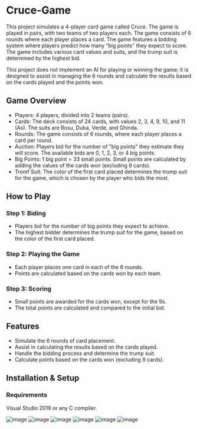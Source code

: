 # Cruce-Game
This project simulates a 4-player card game called Cruce. The game is played in pairs, with two teams of two players each. The game consists of 6 rounds where each player places a card. The game features a bidding system where players predict how many "big points" they expect to score. The game includes various card values and suits, and the trump suit is determined by the highest bid.

This project does not implement an AI for playing or winning the game; it is designed to assist in managing the 6 rounds and calculate the results based on the cards played and the points won.

## Game Overview
- Players: 4 players, divided into 2 teams (pairs).
- Cards: The deck consists of 24 cards, with values 2, 3, 4, 9, 10, and 11 (As). The suits are Rosu, Duba, Verde, and Ghinda.
- Rounds: The game consists of 6 rounds, where each player places a card per round.
- Auction: Players bid for the number of "big points" they estimate they will score. The available bids are 0, 1, 2, 3, or 4 big points.
- Big Points: 1 big point = 33 small points. Small points are calculated by adding the values of the cards won (excluding 9 cards).
- Tromf Suit: The color of the first card placed determines the trump suit for the game, which is chosen by the player who bids the most.

## How to Play
### Step 1: Biding
- Players bid for the number of big points they expect to achieve.
- The highest bidder determines the trump suit for the game, based on the color of the first card placed.

### Step 2: Playing the Game
- Each player places one card in each of the 6 rounds.
- Points are calculated based on the cards won by each team.

### Step 3: Scoring
- Small points are awarded for the cards won, except for the 9s.
- The total points are calculated and compared to the initial bid.

## Features
- Simulate the 6 rounds of card placement.
- Assist in calculating the results based on the cards played.
- Handle the bidding process and determine the trump suit.
- Calculate points based on the cards won (excluding 9 cards).

## Installation & Setup
### Requirements
Visual Studio 2019 or any C compiler.

![image](https://github.com/user-attachments/assets/5597b4a3-5491-4953-bf27-88752d0bb21a)
![image](https://github.com/user-attachments/assets/8719cca6-4c2b-4a35-aa75-5418adbc1643)
![image](https://github.com/user-attachments/assets/c97a8505-553e-4aae-94e4-23b3f594aef8)
![image](https://github.com/user-attachments/assets/600b29b6-8a88-4f00-860e-e57727c3fe36)
![image](https://github.com/user-attachments/assets/6b12de08-e2c1-4293-82b6-21a8dd0f8f9f)
![image](https://github.com/user-attachments/assets/3070dfc8-b11b-4380-9db8-e509f5820027)


